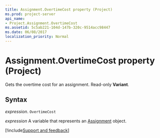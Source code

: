 ```yaml
---
title: Assignment.OvertimeCost property (Project)
ms.prod: project-server
api_name:
- Project.Assignment.OvertimeCost
ms.assetid: 5c5ab221-104d-147b-320c-9514acc98447
ms.date: 06/08/2017
localization_priority: Normal
---
```



# Assignment.OvertimeCost property (Project)

Gets the overtime cost for an assignment. Read-only  **Variant**.


## Syntax

_expression_. `OvertimeCost`

_expression_ A variable that represents an [Assignment](./Project.Assignment.md) object.

[!include[Support and feedback](~/includes/feedback-boilerplate.md)]